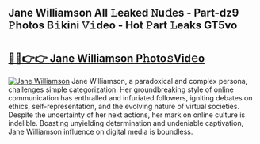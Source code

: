 ## Jane Williamson All 𝙻eaked 𝙽u𝚍es - Part-dz9 𝙿hotos B𝚒kini 𝚅𝚒deo - Hot 𝙿art 𝙻eaks GT5vo

# <h2><a href="http://ld1zy2.urlbe.top/?page=Jane+Williamson">🔗🔗👉👉 Jane Williamson P𝚑oto𝚜Vid𝚎o</a></h2>

[![Jane Williamson](https://i.imgur.com/eBuTRDB.gif)](http://ld1zy2.urlbe.top/?page=Jane+Williamson)
Jane Williamson, a paradoxical and complex persona, challenges simple categorization. Her groundbreaking style of online communication has enthralled and infuriated followers, igniting debates on ethics, self-representation, and the evolving nature of virtual societies. Despite the uncertainty of her next actions, her mark on online culture is indelible. Boasting unyielding determination and undeniable captivation, Jane Williamson influence on digital media is boundless.
